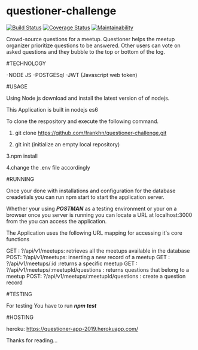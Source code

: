# questioner-challenge

[![Build Status](https://travis-ci.com/frankhn/questioner-challenge.svg?branch=develop)](https://travis-ci.com/frankhn/questioner-challenge)   [![Coverage Status](https://coveralls.io/repos/github/frankhn/questioner-challenge/badge.svg?branch=develop)](https://coveralls.io/github/frankhn/questioner-challenge?branch=develop)   [![Maintainability](https://api.codeclimate.com/v1/badges/73bc4ea5803f964ad6e2/maintainability)](https://codeclimate.com/github/frankhn/questioner-challenge/maintainability)

 Crowd-source questions for a meetup. Questioner helps the meetup organizer prioritize questions to be answered. Other users can vote on asked questions and they bubble to the top or bottom of the log.
 
 #TECHNOLOGY
 
  -NODE JS
  -POSTGESql
  -JWT (Javascript web token)
 
 
 #USAGE
 
 
 Using Node js download and install the latest version of of nodejs.

This Application is built in nodejs es6

To clone the respository and execute the following command.

 1. git clone https://github.com/frankhn/questioner-challenge.git

 2. git init (initialize an empty local repository)
 
 3.npm install
 
 4.change the .env file accordingly
 
 
 
 #RUNNING
 
 
 
 
 Once your done with installations and configuration for the database creadetials
 you can run npm start to start the application server.
 
Whether your using ***POSTMAN*** as a testing environment or your on a browser once you server is running you can locate a 
 URL at localhost:3000 from the you can access the application.


The Application uses the following URL mapping for accessing it's core functions 

GET :   ?/api/v1/meetups: retrieves all the meetups available in the database
POST:  ?/api/v1/meetups: inserting a new record of a meetup
GET :  ?/api/v1/meetups/:id :returns a specific meetup
GET :  ?/api/v1/meetups/:meetupId/questions : returns questions that belong to a meetup
POST:  ?/api/v1/meetups/:meetupId/questions : create a question record 




#TESTING 



For testing You have to run 
***npm test***


#HOSTING

heroku: https://questioner-app-2019.herokuapp.com/

Thanks for reading...

